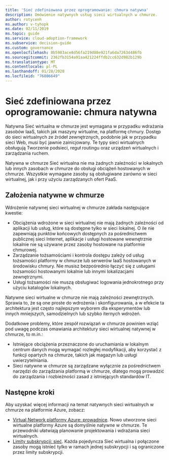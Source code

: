 ```yaml
---
title: 'Sieć zdefiniowana przez oprogramowanie: chmura natywna'
description: Omówienie natywnych usług sieci wirtualnych w chmurze.
author: rotycenh
ms.author: v-tyhopk
ms.date: 02/11/2019
ms.topic: guide
ms.service: cloud-adoption-framework
ms.subservice: decision-guide
ms.custom: governance
ms.openlocfilehash: 8b5983ace8d56fa219d88e921fa6da7263d486fb
ms.sourcegitcommit: 2362fb3154a91aa421224ffdb2cc632d982b129b
ms.translationtype: MT
ms.contentlocale: pl-PL
ms.lasthandoff: 01/28/2020
ms.locfileid: "76806649"
---
```

# <a name="software-defined-networking-cloud-native"></a>Sieć zdefiniowana przez oprogramowanie: chmura natywna

Natywna Sieć wirtualna w chmurze jest wymagana w przypadku wdrażania zasobów IaaS, takich jak maszyny wirtualne, na platformę chmury. Dostęp do sieci wirtualnych ze źródeł zewnętrznych, podobnie jak w przypadku sieci Web, musi być jawnie zainicjowany. Te typy sieci wirtualnych obsługują Tworzenie podsieci, reguł routingu oraz urządzeń wirtualnych i zarządzania ruchem.

Natywna w chmurze Sieć wirtualna nie ma żadnych zależności w lokalnych lub innych zasobach w chmurze do obsługi obciążeń hostowanych w chmurze. Wszystkie wymagane zasoby są obsługiwane zarówno w sieci wirtualnej, jak i przy użyciu zarządzanych ofert PaaS.

## <a name="cloud-native-assumptions"></a>Założenia natywne w chmurze

Wdrożenie natywnej sieci wirtualnej w chmurze zakłada następujące kwestie:

- Obciążenia wdrożone w sieci wirtualnej nie mają żadnych zależności od aplikacji lub usług, które są dostępne tylko w sieci lokalnej. O ile nie zapewniają punktów końcowych dostępnych za pośrednictwem publicznej sieci Internet, aplikacje i usługi hostowane wewnętrznie lokalnie nie są używane przez zasoby hostowane na platformie chmurowej.
- Zarządzanie tożsamościami i kontrola dostępu zależy od usług tożsamości platformy w chmurze lub serwerów IaaS hostowanych w środowisku chmury. Nie musisz bezpośrednio łączyć się z usługami tożsamości hostowanymi lokalnie lub innymi lokalizacjami zewnętrznymi.
- Usługi tożsamości nie muszą obsługiwać logowania jednokrotnego przy użyciu katalogów lokalnych.

Natywne sieci wirtualne w chmurze nie mają zależności zewnętrznych. Sprawia to, że są one proste do wdrożenia i skonfigurowania, a w efekcie ta architektura jest często najlepszym wyborem dla eksperymentów lub innych mniejszych, samodzielnych lub szybko iternych wdrożeń.

Dodatkowe problemy, które zespół rozwiązań w chmurze powinien wziąć pod uwagę podczas omawiania architektury sieci wirtualnej natywnej w chmurze, to m.in.:

- Istniejące obciążenia przeznaczone do uruchamiania w lokalnym centrum danych mogą wymagać rozległej modyfikacji, aby korzystać z funkcji opartych na chmurze, takich jak magazyn lub usługi uwierzytelniania.
- Sieci natywne w chmurze są zarządzane wyłącznie za pośrednictwem narzędzi do zarządzania platformą w chmurze, dlatego mogą prowadzić do zarządzania i rozbieżności zasad z istniejących standardów IT.

## <a name="next-steps"></a>Następne kroki

Aby uzyskać więcej informacji na temat natywnych sieci wirtualnych w chmurze na platformie Azure, zobacz:

- [Virtual Network platformy Azure: prowadnice](https://docs.microsoft.com/azure/virtual-network/virtual-network-vnet-plan-design-arm). Nowo utworzone sieci wirtualne platformy Azure są domyślnie natywne w chmurze. Te przewodniki ułatwiają planowanie projektowania i wdrażania sieci wirtualnych.
- [Limity subskrypcji: sieć](https://docs.microsoft.com/azure/azure-subscription-service-limits?toc=/azure/virtual-network/toc.json#networking-limits). Każda pojedyncza Sieć wirtualna i połączone zasoby mogą istnieć tylko w ramach jednej subskrypcji i są ograniczone przez limity subskrypcji.
